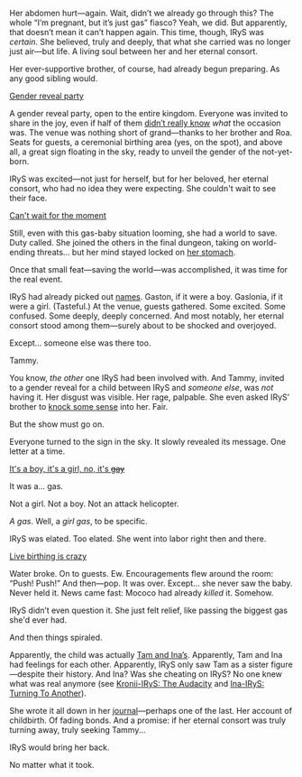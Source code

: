 Her abdomen hurt—again. Wait, didn’t we already go through this? The whole “I’m pregnant, but it’s just gas” fiasco? Yeah, we did. But apparently, that doesn’t mean it can’t happen again. This time, though, IRyS was _certain_. She believed, truly and deeply, that what she carried was no longer just air—but life. A living soul between her and her eternal consort.

Her ever-supportive brother, of course, had already begun preparing. As any good sibling would.

[Gender reveal party](#embed:https://www.youtube.com/live/os9TbwMUcbk?t=498)

A gender reveal party, open to the entire kingdom. Everyone was invited to share in the joy, even if half of them [didn’t really know](https://www.youtube.com/live/os9TbwMUcbk?t=657) _what_ the occasion was. The venue was nothing short of grand—thanks to her brother and Roa. Seats for guests, a ceremonial birthing area (yes, on the spot), and above all, a great sign floating in the sky, ready to unveil the gender of the not-yet-born.

IRyS was excited—not just for herself, but for her beloved, her eternal consort, who had no idea they were expecting. She couldn't wait to see their face.

[Can't wait for the moment](#embed:https://www.youtube.com/live/os9TbwMUcbk?t=1116)

Still, even with this gas-baby situation looming, she had a world to save. Duty called. She joined the others in the final dungeon, taking on world-ending threats… but her mind stayed locked on [her stomach](https://www.youtube.com/live/os9TbwMUcbk?t=2354).

Once that small feat—saving the world—was accomplished, it was time for the real event.

IRyS had already picked out [names](https://www.youtube.com/live/os9TbwMUcbk?t=3581). Gaston, if it were a boy. Gaslonia, if it were a girl. (Tasteful.) At the venue, guests gathered. Some excited. Some confused. Some deeply, deeply concerned. And most notably, her eternal consort stood among them—surely about to be shocked and overjoyed.

Except... someone else was there too.

Tammy.

You know, _the other_ one IRyS had been involved with. And Tammy, invited to a gender reveal for a child between IRyS and _someone else_, was _not_ having it. Her disgust was visible. Her rage, palpable. She even asked IRyS’ brother to [knock some sense](https://www.youtube.com/live/os9TbwMUcbk?t=5189) into her. Fair.

But the show must go on.

Everyone turned to the sign in the sky. It slowly revealed its message. One letter at a time.

[It's a boy, it's a girl, no, it's ~~gay~~](#embed:https://www.youtube.com/live/os9TbwMUcbk?t=5636)

It was a... gas.

Not a girl. Not a boy. Not an attack helicopter.

_A gas_. Well, a _girl gas_, to be specific.

IRyS was elated. Too elated. She went into labor right then and there.

[Live birthing is crazy](#embed:https://www.youtube.com/live/os9TbwMUcbk?t=5739)

Water broke. On to guests. Ew. Encouragements flew around the room: “Push! Push!” And then—pop. It was over. Except… she never saw the baby. Never held it. News came fast: Mococo had already _killed_ it. Somehow.

IRyS didn’t even question it. She just felt relief, like passing the biggest gas she'd ever had.

And then things spiraled.

Apparently, the child was actually [Tam and Ina’s](https://www.youtube.com/live/os9TbwMUcbk?t=6901). Apparently, Tam and Ina had feelings for each other. Apparently, IRyS only saw Tam as a sister figure—despite their history. And Ina? Was she cheating on IRyS? No one knew what was real anymore (see [Kronii-IRyS: The Audacity](#edge:irys-kronii) and [Ina-IRyS: Turning To Another](#edge:ina-irys)).

She wrote it all down in her [journal](https://www.youtube.com/live/os9TbwMUcbk?t=11636)—perhaps one of the last. Her account of childbirth. Of fading bonds. And a promise: if her eternal consort was truly turning away, truly seeking Tammy...

IRyS would bring her back.

No matter what it took.
